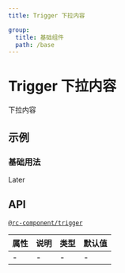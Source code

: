 ```yaml
---
title: Trigger 下拉内容

group:
  title: 基础组件
  path: /base
---
```


# Trigger 下拉内容

下拉内容

## 示例

### 基础用法

Later

## API

[`@rc-component/trigger`](https://github.com/react-component/trigger)

| 属性 | 说明 | 类型 | 默认值 |
| ---- | ---- | ---- | ------ |
| -    | -    | -    | -      |
